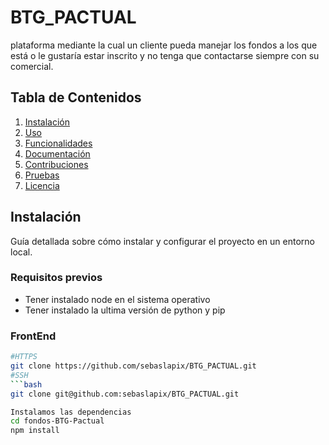 # BTG_PACTUAL
plataforma mediante la cual un cliente pueda manejar los fondos a los que está o le gustaría estar inscrito y no tenga que contactarse siempre con su comercial.

## Tabla de Contenidos
1. [Instalación](#instalación)
2. [Uso](#uso)
3. [Funcionalidades](#funcionalidades)
4. [Documentación](#documentación)
5. [Contribuciones](#contribuciones)
6. [Pruebas](#pruebas)
7. [Licencia](#licencia)

## Instalación

Guía detallada sobre cómo instalar y configurar el proyecto en un entorno local.

### Requisitos previos

- Tener instalado node en el sistema operativo
- Tener instalado la ultima versión de python y pip

### FrontEnd
```bash
#HTTPS
git clone https://github.com/sebaslapix/BTG_PACTUAL.git
#SSH
```bash
git clone git@github.com:sebaslapix/BTG_PACTUAL.git

Instalamos las dependencias
cd fondos-BTG-Pactual
npm install